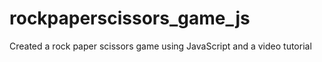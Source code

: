# rockpaperscissors_game_js
Created a rock paper scissors game using JavaScript and a video tutorial
